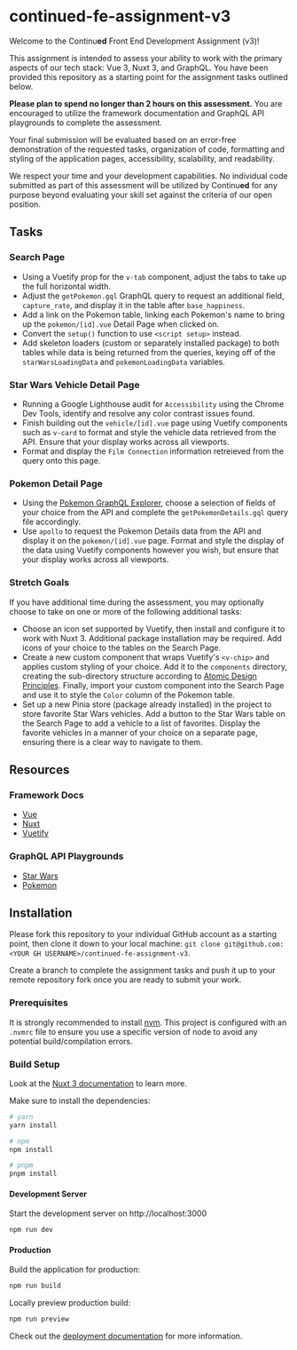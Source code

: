 # continued-fe-assignment-v3

Welcome to the Continu**ed** Front End Development Assignment (v3)!

This assignment is intended to assess your ability to work with the primary aspects of our tech stack: Vue 3, Nuxt 3, and GraphQL.  You have been provided this repository as a starting point for the assignment tasks outlined below.

**Please plan to spend no longer than 2 hours on this assessment.**  You are encouraged to utilize the framework documentation and GraphQL API playgrounds to complete the assessment.

Your final submission will be evaluated based on an error-free demonstration of the requested tasks, organization of code, formatting and styling of the application pages, accessibility, scalability, and readability.

We respect your time and your development capabilities.  No individual code submitted as part of this assessment will be utilized by Continu**ed** for any purpose beyond evaluating your skill set against the criteria of our open position.

## Tasks

### Search Page
- Using a Vuetify prop for the `v-tab` component, adjust the tabs to take up the full horizontal width.
- Adjust the `getPokemon.gql` GraphQL query to request an additional field, `capture_rate`, and display it in the table after `base_happiness`.
- Add a link on the Pokemon table, linking each Pokemon's name to bring up the `pokemon/[id].vue` Detail Page when clicked on.
- Convert the `setup()` function to use `<script setup>` instead.
- Add skeleton loaders (custom or separately installed package) to both tables while data is being returned from the queries, keying off of the `starWarsLoadingData` and `pokemonLoadingData` variables.


### Star Wars Vehicle Detail Page
- Running a Google Lighthouse audit for `Accessibility` using the Chrome Dev Tools, identify and resolve any color contrast issues found.
- Finish building out the `vehicle/[id].vue` page using Vuetify components such as `v-card` to format and style the vehicle data retrieved from the API.  Ensure that your display works across all viewports.
-  Format and display the `Film Connection` information retreieved from the query onto this page.

### Pokemon Detail Page
- Using the [Pokemon GraphQL Explorer](https://studio.apollographql.com/public/poke-gql/explorer?variant=current), choose a selection of fields of your choice from the API and complete the `getPokemonDetails.gql` query file accordingly.
- Use `apollo` to request the Pokemon Details data from the API and display it on the `pokemon/[id].vue` page.  Format and style the display of the data using Vuetify components however you wish, but ensure that your display works across all viewports.

### Stretch Goals
If you have additional time during the assessment, you may optionally choose to take on one or more of the following additional tasks:
- Choose an icon set supported by Vuetify, then install and configure it to work with Nuxt 3.  Additional package installation may be required.  Add icons of your choice to the tables on the Search Page.
- Create a new custom component that wraps Vuetify's `<v-chip>` and applies custom styling of your choice.  Add it to the `components` directory, creating the sub-directory structure according to [Atomic Design Principles](https://bradfrost.com/blog/post/atomic-web-design/).  Finally, import your custom component into the Search Page and use it to style the `Color` column of the Pokemon table.
- Set up a new Pinia store (package already installed) in the project to store favorite Star Wars vehicles.  Add a button to the Star Wars table on the Search Page to add a vehicle to a list of favorites.  Display the favorite vehicles in a manner of your choice on a separate page, ensuring there is a clear way to navigate to them.

## Resources

### Framework Docs
- [Vue](https://vuejs.org/guide/introduction.html)
- [Nuxt](https://nuxt.com/docs/getting-started/introduction)
- [Vuetify](https://next.vuetifyjs.com/en/getting-started/installation/)

### GraphQL API Playgrounds
- [Star Wars](https://studio.apollographql.com/public/star-wars-swapi/explorer?variant=current)
- [Pokemon](https://studio.apollographql.com/public/poke-gql/explorer?variant=current)

## Installation
Please fork this repository to your individual GitHub account as a starting point, then clone it down to your local machine:
`git clone git@github.com:<YOUR GH USERNAME>/continued-fe-assignment-v3`.

Create a branch to complete the assignment tasks and push it up to your remote repository fork once you are ready to submit your work.

### Prerequisites
It is strongly recommended to install [nvm](https://github.com/nvm-sh/nvm).  This project is configured with an `.nvmrc` file to ensure you use a specific version of node to avoid any potential build/compilation errors.

### Build Setup
Look at the [Nuxt 3 documentation](https://nuxt.com/docs/getting-started/introduction) to learn more.

Make sure to install the dependencies:

```bash
# yarn
yarn install

# npm
npm install

# pnpm
pnpm install
```

#### Development Server
Start the development server on http://localhost:3000

```bash
npm run dev
```

#### Production
Build the application for production:

```bash
npm run build
```

Locally preview production build:

```bash
npm run preview
```

Check out the [deployment documentation](https://nuxt.com/docs/getting-started/deployment) for more information.

